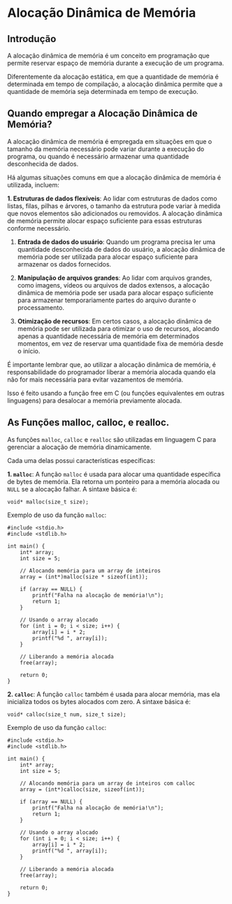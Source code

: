 # Alocação Dinâmica de Memória #

## Introdução ##
>
A alocação dinâmica de memória é um conceito em programação que permite reservar espaço de 
memória durante a execução de um programa. 
>
> 
Diferentemente da alocação estática, em que a quantidade de memória é determinada em tempo 
de compilação, a alocação dinâmica permite que a quantidade de memória seja determinada em tempo 
de execução.

## Quando empregar a Alocação Dinâmica de Memória? ##
>
 A alocação dinâmica de memória é empregada em situações em que o tamanho da memória 
 necessário pode variar durante a execução do programa, ou quando é necessário armazenar 
 uma quantidade desconhecida de dados.
>
>
Há algumas situações comuns em que a alocação dinâmica de memória é utilizada, incluem:
>
> 
**1. Estruturas de dados flexíveis**: Ao lidar com estruturas de dados como listas, filas, pilhas 
e árvores, o tamanho da estrutura pode variar à medida que novos elementos são adicionados 
ou removidos. A alocação dinâmica de memória permite alocar espaço suficiente para essas estruturas conforme necessário.

1. **Entrada de dados do usuário**: Quando um programa precisa ler uma quantidade desconhecida de dados 
do usuário, a alocação dinâmica de memória pode ser utilizada para alocar espaço suficiente para 
armazenar os dados fornecidos.

1. **Manipulação de arquivos grandes**: Ao lidar com arquivos grandes, como imagens, vídeos ou arquivos 
de dados extensos, a alocação dinâmica de memória pode ser usada para alocar espaço suficiente 
para armazenar temporariamente partes do arquivo durante o processamento.

1. **Otimização de recursos**: Em certos casos, a alocação dinâmica de memória pode ser utilizada 
para otimizar o uso de recursos, alocando apenas a quantidade necessária de memória em determinados 
momentos, em vez de reservar uma quantidade fixa de memória desde o início.
>
>
É importante lembrar que, ao utilizar a alocação dinâmica de memória, é responsabilidade do 
programador liberar a memória alocada quando ela não for mais necessária para evitar vazamentos 
de memória. 
>
> 
Isso é feito usando a função free em C (ou funções equivalentes em outras linguagens) para 
desalocar a memória previamente alocada.
>

## As Funções malloc, calloc, e realloc. ##
>
As funções `malloc`, `calloc` e `realloc` são utilizadas em linguagem C para gerenciar a alocação 
de memória dinamicamente. 
>
Cada uma delas possui características específicas:
>
>
**1. `malloc`**: A função `malloc` é usada para alocar uma quantidade específica de bytes de memória. Ela 
retorna um ponteiro para a memória alocada ou `NULL` se a alocação falhar. A sintaxe básica é:
```
void* malloc(size_t size);
```
>
Exemplo de uso da função `malloc`:
>
```
#include <stdio.h>
#include <stdlib.h>

int main() {
    int* array;
    int size = 5;

    // Alocando memória para um array de inteiros
    array = (int*)malloc(size * sizeof(int));

    if (array == NULL) {
        printf("Falha na alocação de memória!\n");
        return 1;
    }

    // Usando o array alocado
    for (int i = 0; i < size; i++) {
        array[i] = i * 2;
        printf("%d ", array[i]);
    }

    // Liberando a memória alocada
    free(array);

    return 0;
}

```
**2. `calloc`**: A função `calloc` também é usada para alocar memória, mas ela inicializa todos os 
bytes alocados com zero. A sintaxe básica é:

```
void* calloc(size_t num, size_t size);

```
Exemplo de uso da função `calloc`:

```
#include <stdio.h>
#include <stdlib.h>

int main() {
    int* array;
    int size = 5;

    // Alocando memória para um array de inteiros com calloc
    array = (int*)calloc(size, sizeof(int));

    if (array == NULL) {
        printf("Falha na alocação de memória!\n");
        return 1;
    }

    // Usando o array alocado
    for (int i = 0; i < size; i++) {
        array[i] = i * 2;
        printf("%d ", array[i]);
    }

    // Liberando a memória alocada
    free(array);

    return 0;
}
```













>